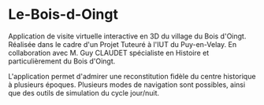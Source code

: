 # Le-Bois-d-Oingt
Application de visite virtuelle interactive en 3D du village du Bois d'Oingt.
Réalisée dans le cadre d'un Projet Tuteuré à l'IUT du Puy-en-Velay.
En collaboration avec M. Guy CLAUDET spécialiste en Histoire et particulièrement du Bois d'Oingt.

L'application permet d'admirer une reconstitution fidèle du centre historique à plusieurs époques.
Plusieurs modes de navigation sont possibles, ainsi que des outils de simulation du cycle jour/nuit.
